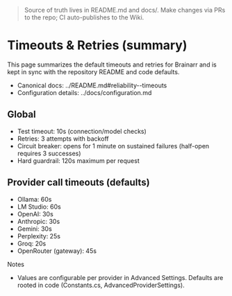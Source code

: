 
<!-- SYNCED_WIKI_PAGE: Do not edit in the GitHub Wiki UI. This page is synced from wiki-content/ in the repository. -->
> Source of truth lives in README.md and docs/. Make changes via PRs to the repo; CI auto-publishes to the Wiki.

# Timeouts & Retries (summary)

This page summarizes the default timeouts and retries for Brainarr and is kept in sync with the repository README and code defaults.

- Canonical docs: ../README.md#reliability--timeouts
- Configuration details: ../docs/configuration.md

## Global

- Test timeout: 10s (connection/model checks)
- Retries: 3 attempts with backoff
- Circuit breaker: opens for 1 minute on sustained failures (half-open requires 3 successes)
- Hard guardrail: 120s maximum per request

## Provider call timeouts (defaults)

- Ollama: 60s
- LM Studio: 60s
- OpenAI: 30s
- Anthropic: 30s
- Gemini: 30s
- Perplexity: 25s
- Groq: 20s
- OpenRouter (gateway): 45s

Notes

- Values are configurable per provider in Advanced Settings. Defaults are rooted in code (Constants.cs, AdvancedProviderSettings).
